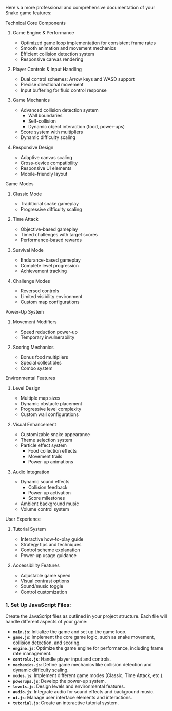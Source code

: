 Here's a more professional and comprehensive documentation of your Snake game features:

Technical Core Components
1. Game Engine & Performance
   - Optimized game loop implementation for consistent frame rates
   - Smooth animation and movement mechanics
   - Efficient collision detection system
   - Responsive canvas rendering

2. Player Controls & Input Handling
   - Dual control schemes: Arrow keys and WASD support
   - Precise directional movement
   - Input buffering for fluid control response

3. Game Mechanics
   - Advanced collision detection system
     - Wall boundaries
     - Self-collision
     - Dynamic object interaction (food, power-ups)
   - Score system with multipliers
   - Dynamic difficulty scaling

4. Responsive Design
   - Adaptive canvas scaling
   - Cross-device compatibility
   - Responsive UI elements
   - Mobile-friendly layout

Game Modes
1. Classic Mode
   - Traditional snake gameplay
   - Progressive difficulty scaling

2. Time Attack
   - Objective-based gameplay
   - Timed challenges with target scores
   - Performance-based rewards

3. Survival Mode
   - Endurance-based gameplay
   - Complete level progression
   - Achievement tracking

4. Challenge Modes
   - Reversed controls
   - Limited visibility environment
   - Custom map configurations

Power-Up System
1. Movement Modifiers
   - Speed reduction power-up
   - Temporary invulnerability

2. Scoring Mechanics
   - Bonus food multipliers
   - Special collectibles
   - Combo system

Environmental Features
1. Level Design
   - Multiple map sizes
   - Dynamic obstacle placement
   - Progressive level complexity
   - Custom wall configurations

2. Visual Enhancement
   - Customizable snake appearance
   - Theme selection system
   - Particle effect system
     - Food collection effects
     - Movement trails
     - Power-up animations

3. Audio Integration
   - Dynamic sound effects
     - Collision feedback
     - Power-up activation
     - Score milestones
   - Ambient background music
   - Volume control system

User Experience
1. Tutorial System
   - Interactive how-to-play guide
   - Strategy tips and techniques
   - Control scheme explanation
   - Power-up usage guidance

2. Accessibility Features
   - Adjustable game speed
   - Visual contrast options
   - Sound/music toggle
   - Control customization






### 1. **Set Up JavaScript Files:**

Create the JavaScript files as outlined in your project structure. Each file will handle different aspects of your game:

- **`main.js`**: Initialize the game and set up the game loop.
- **`game.js`**: Implement the core game logic, such as snake movement, collision detection, and scoring.
- **`engine.js`**: Optimize the game engine for performance, including frame rate management.
- **`controls.js`**: Handle player input and controls.
- **`mechanics.js`**: Define game mechanics like collision detection and dynamic difficulty scaling.
- **`modes.js`**: Implement different game modes (Classic, Time Attack, etc.).
- **`powerups.js`**: Develop the power-up system.
- **`levels.js`**: Design levels and environmental features.
- **`audio.js`**: Integrate audio for sound effects and background music.
- **`ui.js`**: Manage user interface elements and interactions.
- **`tutorial.js`**: Create an interactive tutorial system.

